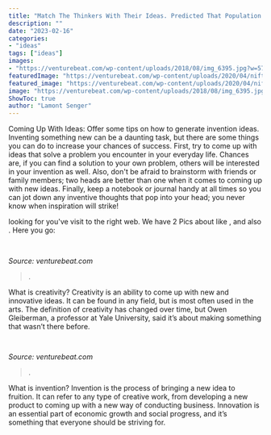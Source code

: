 ```yaml
---
title: "Match The Thinkers With Their Ideas. Predicted That Population -"
description: ""
date: "2023-02-16"
categories:
- "ideas"
tags: ["ideas"]
images:
- "https://venturebeat.com/wp-content/uploads/2018/08/img_6395.jpg?w=578"
featuredImage: "https://venturebeat.com/wp-content/uploads/2020/04/nifty-3.jpg?w=438"
featured_image: "https://venturebeat.com/wp-content/uploads/2020/04/nifty-3.jpg?w=438"
image: "https://venturebeat.com/wp-content/uploads/2018/08/img_6395.jpg?w=578"
ShowToc: true
author: "Lamont Senger"
---
```



Coming Up With Ideas: Offer some tips on how to generate invention ideas.
Inventing something new can be a daunting task, but there are some things you can do to increase your chances of success. First, try to come up with ideas that solve a problem you encounter in your everyday life. Chances are, if you can find a solution to your own problem, others will be interested in your invention as well. Also, don't be afraid to brainstorm with friends or family members; two heads are better than one when it comes to coming up with new ideas. Finally, keep a notebook or journal handy at all times so you can jot down any inventive thoughts that pop into your head; you never know when inspiration will strike!

	

		
looking for  you've visit to the right web. We have 2 Pics about  like ,  and also . Here you go:
		
    
## 

<img loading=lazy src="https://venturebeat.com/wp-content/uploads/2020/04/nifty-3.jpg?w=438" onerror="this.onerror=null;this.src='https://tse3.mm.bing.net/th?id=OIP.dQlKpduGpK7dAPVf9oFrZQAAAA&amp;pid=15.1';" alt="">

_Source: venturebeat.com_

>. 

	

What is creativity?
Creativity is an ability to come up with new and innovative ideas. It can be found in any field, but is most often used in the arts. The definition of creativity has changed over time, but Owen Gleiberman, a professor at Yale University, said it’s about making something that wasn’t there before.

    
## 

<img loading=lazy src="https://venturebeat.com/wp-content/uploads/2018/08/img_6395.jpg?w=578" onerror="this.onerror=null;this.src='https://tse3.mm.bing.net/th?id=OIP.TkvV2mCi8PKqgRKc3uBUlQHaFa&amp;pid=15.1';" alt="">

_Source: venturebeat.com_

>. 

	

What is invention?
Invention is the process of bringing a new idea to fruition. It can refer to any type of creative work, from developing a new product to coming up with a new way of conducting business. Innovation is an essential part of economic growth and social progress, and it’s something that everyone should be striving for.

